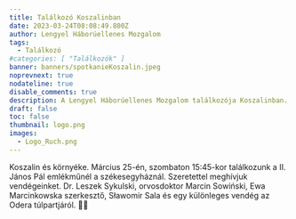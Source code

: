 ```yaml
---
title: Találkozó Koszalinban
date: 2023-03-24T08:08:49.800Z
author: Lengyel Háborúellenes Mozgalom
tags:
  - Találkozó
#categories: [ "Találkozók" ]
banner: banners/spotkanieKoszalin.jpeg
noprevnext: true
nodateline: true
disable_comments: true
description: A Lengyel Háborúellenes Mozgalom találkozója Koszalinban.
draft: false
toc: false
thumbnail: logo.png
images:
  - Logo_Ruch.png
---
```


Koszalin és környéke. Március 25-én, szombaton 15:45-kor találkozunk a II. János Pál emlékműnél a székesegyháznál. Szeretettel meghívjuk vendégeinket. Dr. Leszek Sykulski, orvosdoktor Marcin Sowiński, Ewa Marcinkowska szerkesztő, Sławomir Sala és egy különleges vendég az Odera túlpartjáról. 💪😎